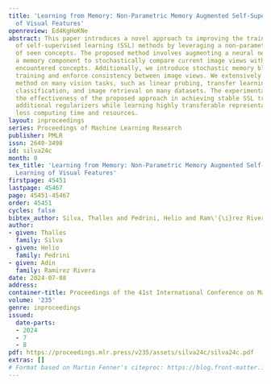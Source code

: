 ```yaml
---
title: 'Learning from Memory: Non-Parametric Memory Augmented Self-Supervised Learning
  of Visual Features'
openreview: Ed4KgHoKNe
abstract: This paper introduces a novel approach to improving the training stability
  of self-supervised learning (SSL) methods by leveraging a non-parametric memory
  of seen concepts. The proposed method involves augmenting a neural network with
  a memory component to stochastically compare current image views with previously
  encountered concepts. Additionally, we introduce stochastic memory blocks to regularize
  training and enforce consistency between image views. We extensively benchmark our
  method on many vision tasks, such as linear probing, transfer learning, few-shot
  classification, and image retrieval on many datasets. The experimental results consolidate
  the effectiveness of the proposed approach in achieving stable SSL training without
  additional regularizers while learning highly transferable representations and requiring
  less computing time and resources.
layout: inproceedings
series: Proceedings of Machine Learning Research
publisher: PMLR
issn: 2640-3498
id: silva24c
month: 0
tex_title: 'Learning from Memory: Non-Parametric Memory Augmented Self-Supervised
  Learning of Visual Features'
firstpage: 45451
lastpage: 45467
page: 45451-45467
order: 45451
cycles: false
bibtex_author: Silva, Thalles and Pedrini, Helio and Ram\'{\i}rez Rivera, Ad\'{\i}n
author:
- given: Thalles
  family: Silva
- given: Helio
  family: Pedrini
- given: Adı́n
  family: Ramı́rez Rivera
date: 2024-07-08
address:
container-title: Proceedings of the 41st International Conference on Machine Learning
volume: '235'
genre: inproceedings
issued:
  date-parts:
  - 2024
  - 7
  - 8
pdf: https://proceedings.mlr.press/v235/assets/silva24c/silva24c.pdf
extras: []
# Format based on Martin Fenner's citeproc: https://blog.front-matter.io/posts/citeproc-yaml-for-bibliographies/
---
```

